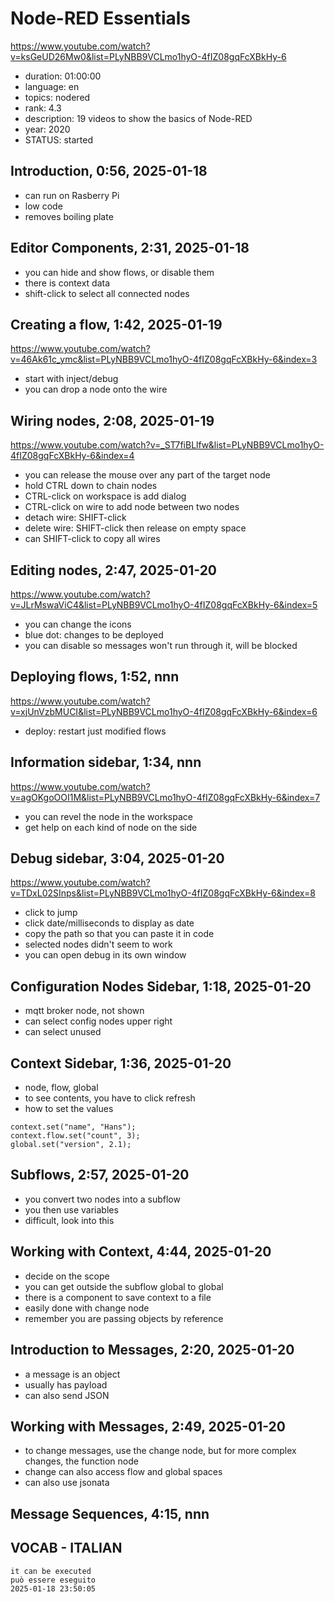 # Node-RED Essentials

https://www.youtube.com/watch?v=ksGeUD26Mw0&list=PLyNBB9VCLmo1hyO-4fIZ08gqFcXBkHy-6

- duration: 01:00:00
- language: en
- topics: nodered
- rank: 4.3
- description: 19 videos to show the basics of Node-RED
- year: 2020
- STATUS: started

## Introduction, 0:56, 2025-01-18

- can run on Rasberry Pi
- low code
- removes boiling plate

## Editor Components, 2:31, 2025-01-18

- you can hide and show flows, or disable them
- there is context data
- shift-click to select all connected nodes

## Creating a flow, 1:42, 2025-01-19

https://www.youtube.com/watch?v=46Ak61c_ymc&list=PLyNBB9VCLmo1hyO-4fIZ08gqFcXBkHy-6&index=3

- start with inject/debug
- you can drop a node onto the wire

## Wiring nodes, 2:08, 2025-01-19

https://www.youtube.com/watch?v=_ST7fiBLlfw&list=PLyNBB9VCLmo1hyO-4fIZ08gqFcXBkHy-6&index=4

- you can release the mouse over any part of the target node
- hold CTRL down to chain nodes
- CTRL-click on workspace is add dialog
- CTRL-click on wire to add node between two nodes
- detach wire: SHIFT-click
- delete wire: SHIFT-click then release on empty space
- can SHIFT-click to copy all wires

## Editing nodes, 2:47, 2025-01-20

https://www.youtube.com/watch?v=JLrMswaViC4&list=PLyNBB9VCLmo1hyO-4fIZ08gqFcXBkHy-6&index=5

- you can change the icons
- blue dot: changes to be deployed
- you can disable so messages won't run through it, will be blocked

## Deploying flows, 1:52, nnn

https://www.youtube.com/watch?v=xjUnVzbMUCI&list=PLyNBB9VCLmo1hyO-4fIZ08gqFcXBkHy-6&index=6

- deploy: restart just modified flows

## Information sidebar, 1:34, nnn

https://www.youtube.com/watch?v=agOKgoOOI1M&list=PLyNBB9VCLmo1hyO-4fIZ08gqFcXBkHy-6&index=7

- you can revel the node in the workspace
- get help on each kind of node on the side

## Debug sidebar, 3:04, 2025-01-20

https://www.youtube.com/watch?v=TDxL02SInps&list=PLyNBB9VCLmo1hyO-4fIZ08gqFcXBkHy-6&index=8

- click to jump
- click date/milliseconds to display as date
- copy the path so that you can paste it in code
- selected nodes didn't seem to work
- you can open debug in its own window

## Configuration Nodes Sidebar, 1:18, 2025-01-20

- mqtt broker node, not shown
- can select config nodes upper right
- can select unused

## Context Sidebar, 1:36, 2025-01-20

- node, flow, global
- to see contents, you have to click refresh
- how to set the values

```
context.set("name", "Hans");
context.flow.set("count", 3);
global.set("version", 2.1);
```

## Subflows, 2:57, 2025-01-20

- you convert two nodes into a subflow
- you then use variables
- difficult, look into this

## Working with Context, 4:44, 2025-01-20

- decide on the scope
- you can get outside the subflow global to global
- there is a component to save context to a file
- easily done with change node
- remember you are passing objects by reference

## Introduction to Messages, 2:20, 2025-01-20

- a message is an object
- usually has payload
- can also send JSON

## Working with Messages, 2:49, 2025-01-20

- to change messages, use the change node, but for more complex changes, the function node
- change can also access flow and global spaces
- can also use jsonata

## Message Sequences, 4:15, nnn




## VOCAB - ITALIAN

```
it can be executed
può essere eseguito
2025-01-18 23:50:05
```
